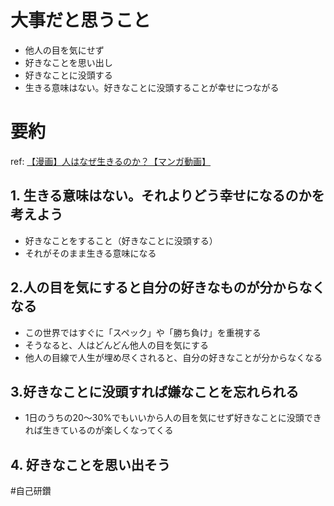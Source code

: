 

# 大事だと思うこと

- 他人の目を気にせず
- 好きなことを思い出し
- 好きなことに没頭する
- 生きる意味はない。好きなことに没頭することが幸せにつながる

# 要約

ref: [【漫画】人はなぜ生きるのか？【マンガ動画】](https://www.youtube.com/watch?v=-QW4MkQIM6A)

## 1. 生きる意味はない。それよりどう幸せになるのかを考えよう

- 好きなことをすること（好きなことに没頭する）
- それがそのまま生きる意味になる

## 2.人の目を気にすると自分の好きなものが分からなくなる

- この世界ではすぐに「スペック」や「勝ち負け」を重視する
- そうなると、人はどんどん他人の目を気にする
- 他人の目線で人生が埋め尽くされると、自分の好きなことが分からなくなる

## 3.好きなことに没頭すれば嫌なことを忘れられる

- 1日のうちの20～30%でもいいから人の目を気にせず好きなことに没頭できれば生きているのが楽しくなってくる

## 4. 好きなことを思い出そう


#自己研鑽
